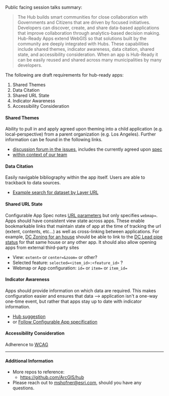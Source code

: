 Public facing session talks summary:
>The Hub builds smart communities for close collaboration with Governments and Citizens that are driven by focused initiatives. Developers can discover, create, and share data-based applications that improve collaboration through analytics-based decision making. Hub-Ready Apps extend WebGIS so that solutions built by the community are deeply integrated with Hubs. These capabilities include shared themes, indicator awareness, data citation, shared state, and accessibility consideration. When an app is Hub-Ready it can be easily reused and shared across many municipalities by many developers.

The following are draft requirements for hub-ready apps:

1. Shared Themes
1. Data Citation
1. Shared URL State
1. Indicator Awareness
1. Accessibility Consideration

#### Shared Themes
Ability to pull in and apply agreed upon theming into a child application (e.g. local-perspective) from a parent organization (e.g. Los Angeles).
Further information can be found in the following links.

- [discussion forum in the issues](https://github.com/ArcGIS/arcgis-theme), includes the currently agreed upon [spec](https://github.com/ArcGIS/arcgis-theme/issues/7)
- [within context of our team](https://github.com/ArcGIS/Hub/issues/47 )

#### Data Citation

Easily navigable bibliography within the app itself. Users are able to trackback to data sources.

- [Example search for dataset by Layer URL](https://opendata.arcgis.com/api/v2/datasets?include=sites&filter[url]=http://maps2.dcgis.dc.gov/dcgis/rest/services/DCGIS_DATA/Public_Service_WebMercator/MapServer/27)

#### Shared URL State

Configurable App Spec notes [URL parameters](http://doc.arcgis.com/en/arcgis-online/create-maps/create-app-templates.htm#ESRI_SECTION1_E383AB1F754746D19C8BF0251D22B54C) but only specifies `webmap=`. Apps should have consistent view state across apps. These enable bookmarkable links that maintain state of app at the time of tracking the url (extent, contents, etc...) as well as cross-linking between applications. For example, [DC Zoning for an house](http://maps.dcoz.dc.gov/zr16/#l=19&x=-8575669.181649944&y=4707024.994399112&mms=18!26!21!24!22!19!4!8!1!2&dcb=0) should be able to link to the [DC Lead pipe status](https://geo.dcwater.com/Lead/) for that same house or any other app. It should also allow opening apps from external third-party sites

- View: `extent=` or `center=&zoom=` or other?
- Selected feature: `selected=<item_id>:<feature_id>` ?
- Webmap or App configuration: `id=` or `item=` or `item_id=`


#### Indicator Awareness

Apps should provide information on which data are required. This makes configuration easier and ensures that data --> application isn't a one-way one-time event, but rather that apps stay up to date with indicator information.

- [Hub suggestion](https://github.com/ArcGIS/Hub/issues/48)
- or [Follow Configurable App specification](http://doc.arcgis.com/en/arcgis-online/create-maps/configurable-templates.htm)

#### Accessibility Consideration

Adherence to [WCAG](https://www.w3.org/WAI/intro/wcag.php)

---------------------

#### Additional Information

- More repos to reference:
  - https://github.com/ArcGIS/hub
- Please reach out to mshofner@esri.com, should you have any questions.
